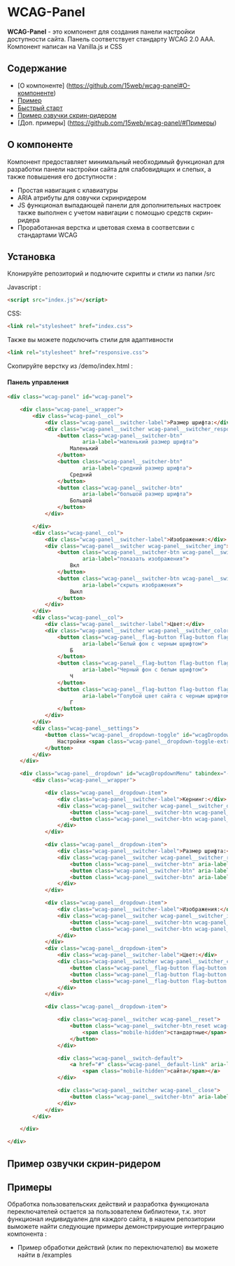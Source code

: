 # WCAG-Panel



**WCAG-Panel** - это компонент для создания панели настройки доступности сайта. 
Панель соответствует стандарту WCAG 2.0 AAA. Компонент написан на Vanilla.js и CSS

## Содержание

* [О компоненте] (https://github.com/15web/wcag-panel#О-компоненте)
* [Пример](http://15web.github.io/web-accessibility/docs/wcag-panel/)
* [Быстрый старт](https://github.com/15web/wcag-panel#Установка)
* [Пример озвучки скрин-ридером](https://github.com/15web/wcag-panel/#Пример-озвучки-скрин-ридером)
* [Доп. примеры] (https://github.com/15web/wcag-panel/#Примеры)

## О компоненте
Компонент предоставляет минимальный необходимый функционал для разработки панели настройки сайта для слабовидящих и слепых, а также повышения его доступности :
  * Простая навигация с клавиатуры
  * ARIA атрибуты для озвучки скринридером
  * JS функционал выпадающей панели для дополнительных настроек также выполнен с учетом навигации с помощью средств скрин-ридера
  * Проработанная верстка и цветовая схема в соответсвии с стандартами WCAG

## Установка

Клонируйте репозиторий и подлючите скрипты и стили из папки /src

Javascript :
```html
<script src="index.js"></script>
```

CSS:

```html
<link rel="stylesheet" href="index.css">
```

Также вы можете подключить стили для адаптивности

```html
<link rel="stylesheet" href="responsive.css">
```

Скопируйте верстку из /demo/index.html :

#### Панель управления
```html
<div class="wcag-panel" id="wcag-panel">

    <div class="wcag-panel__wrapper">
        <div class="wcag-panel__col">
            <div class="wcag-panel__switcher-label">Размер шрифта:</div>
            <div class="wcag-panel__switcher wcag-panel__switcher_responsive">
                <button class="wcag-panel__switcher-btn"
                        aria-label="маленький размер шрифта">
                    Маленький
                </button>
                <button class="wcag-panel__switcher-btn"
                        aria-label="средний размер шрифта">
                    Средний
                </button>
                <button class="wcag-panel__switcher-btn"
                        aria-label="большой размер шрифта">
                    Большой
                </button>
            </div>

        </div>
        <div class="wcag-panel__col">
            <div class="wcag-panel__switcher-label">Изображения:</div>
            <div class="wcag-panel__switcher wcag-panel__switcher_img">
                <button class="wcag-panel__switcher-btn wcag-panel__switcher-btn_img wcag-panel__switcher-btn_img-on"
                        aria-label="показать изображения">
                    Вкл
                </button>
                <button class="wcag-panel__switcher-btn wcag-panel__switcher-btn_img wcag-panel__switcher-btn_img-off"
                        aria-label="скрыть изображения">
                    Выкл
                </button>
            </div>
        </div>
        <div class="wcag-panel__col">
            <div class="wcag-panel__switcher-label">Цвет:</div>
            <div class="wcag-panel__switcher wcag-panel__switcher_color">
                <button class="wcag-panel__flag-button flag-button flag-button_white flag-button_active"
                        aria-label="Белый фон с черным шрифтом">
                    Б
                </button>
                <button class="wcag-panel__flag-button flag-button flag-button_black"
                        aria-label="Черный фон с белым шрифтом">
                    Ч
                </button>
                <button class="wcag-panel__flag-button flag-button flag-button_blue"
                        aria-label="Голубой цвет сайта с черным шрифтом">
                    Г
                </button>
            </div>
        </div>
        <div class="wcag-panel__settings">
            <button class="wcag-panel__dropdown-toggle" id="wcagDropdownBtn">
                Настройки <span class="wcag-panel__dropdown-toggle-extra-text">отображения</span>
            </button>
        </div>
    </div>

    <div class="wcag-panel__dropdown" id="wcagDropdownMenu" tabindex="-1" aria-expanded="false">
        <div class="wcag-panel__wrapper">

            <div class="wcag-panel__dropdown-item">
                <div class="wcag-panel__switcher-label">Кернинг:</div>
                <div class="wcag-panel__switcher wcag-panel__switcher_double">
                    <button class="wcag-panel__switcher-btn wcag-panel__switcher-btn_increase" aria-label="увеличить расстояеие между буквами"></button>
                    <button class="wcag-panel__switcher-btn wcag-panel__switcher-btn_decrease" aria-label="уменьшить расстояеие между буквами"></button>
                </div>
            </div>

            <div class="wcag-panel__dropdown-item">
                <div class="wcag-panel__switcher-label">Размер шрифта:</div>
                <div class="wcag-panel__switcher wcag-panel__switcher_responsive">
                    <button class="wcag-panel__switcher-btn" aria-label="маленький размер шрифта">Маленький</button>
                    <button class="wcag-panel__switcher-btn" aria-label="средний размер шрифта">Средний</button>
                    <button class="wcag-panel__switcher-btn" aria-label="большой размер шрифта">Большой</button>
                </div>
            </div>

            <div class="wcag-panel__dropdown-item">
                <div class="wcag-panel__switcher-label">Изображения:</div>
                <div class="wcag-panel__switcher wcag-panel__switcher_img">
                    <button class="wcag-panel__switcher-btn wcag-panel__switcher-btn_img wcag-panel__switcher-btn_img-on" aria-label="показать изображения">Вкл</button>
                    <button class="wcag-panel__switcher-btn wcag-panel__switcher-btn_img  wcag-panel__switcher-btn_img-off" aria-label="скрыть изображения">Выкл</button>
                </div>
            </div>
            <div class="wcag-panel__dropdown-item">
                <div class="wcag-panel__switcher-label">Цвет:</div>
                <div class="wcag-panel__switcher wcag-panel__switcher_color">
                    <button class="wcag-panel__flag-button flag-button flag-button_white flag-button_active" aria-label="Белый фон с черным шрифтом">Б</button>
                    <button class="wcag-panel__flag-button flag-button flag-button_black" aria-label="Черный фон с белым шрифтом">Ч</button>
                    <button class="wcag-panel__flag-button flag-button flag-button_blue" aria-label="Голубой цвет сайта с черным шрифтом">Г</button>
                </div>
            </div>

            <div class="wcag-panel__dropdown-item">

                <div class="wcag-panel__switcher wcag-panel__reset">
                    <button class="wcag-panel__switcher-btn_reset wcag-panel__switcher-btn" aria-label="Вернуть стандартные настройки"> Вернуть
                        <span class="mobile-hidden">стандартные</span> настройки
                    </button>
                </div>

                <div class="wcag-panel__switch-default">
                    <a href="#" class="wcag-panel__default-link" aria-label="Обычная версия сайта">Обычная версия
                        <span class="mobile-hidden">сайта</span></a>
                </div>

                <div class="wcag-panel__switcher wcag-panel__close">
                    <button class="wcag-panel__switcher-btn" aria-label="закрыть панель" id="wcagDropdownBtnClose">Закрыть панель</button>
                </div>
            </div>
        </div>

    </div>

</div>
```

## Пример озвучки скрин-ридером

## Примеры
Обработка пользовательских действий и разработка функционала переключателей остается за пользователем библиотеки, т.к. этот функционал индивидуален для каждого сайта, в нашем репозитории выможете найти следующие примеры демонстрирующие интерграцию компонента :
   * Пример обработки действий (клик по переключателю) вы можете найти в /examples



